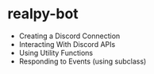 # realpy-bot
- Creating a Discord Connection
- Interacting With Discord APIs
- Using Utility Functions
- Responding to Events (using subclass)